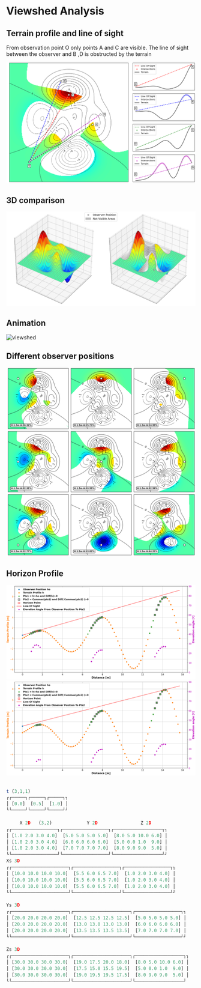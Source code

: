 # Viewshed Analysis

## Terrain profile and line of sight
From observation point O only points A and C are visible. The line of sight between the observer and B ,D is obstructed by the terrain

![viewshed](imgs/terrain_slices.png)

## 3D comparison
![viewshed](imgs/3D_comparison.png)

## Animation
![viewshed](imgs/animation_subplot.gif)

## Different observer positions
![viewshed](imgs/observer_position_3.png)

## Horizon Profile
![viewshed](imgs/horizon_profile_0.png)
![viewshed](imgs/horizon_profile_1.png)


```js

t (3,1,1)
┌┌─────┐┌─────┐┌─────┐┐
│ [0.0]  [0.5]  [1.0] │
└└─────┘└─────┘└─────┘┘

     X 2D   (3,2)             Y 2D                Z 2D           
┌┌─────────────────┐┌─────────────────┐┌──────────────────┐┐
│ [1.0 2.0 3.0 4.0]  [5.0 5.0 5.0 5.0]  [8.0 5.0 10.0 6.0] │
│ [1.0 2.0 3.0 4.0]  [6.0 6.0 6.0 6.0]  [5.0 0.0 1.0  9.0] │
│ [1.0 2.0 3.0 4.0]  [7.0 7.0 7.0 7.0]  [8.0 9.0 9.0  5.0] │
└└─────────────────┘└─────────────────┘└──────────────────┘┘
Xs 3D
┌┌─────────────────────┐┌─────────────────┐┌─────────────────┐┐
│ [10.0 10.0 10.0 10.0]  [5.5 6.0 6.5 7.0]  [1.0 2.0 3.0 4.0] │
│ [10.0 10.0 10.0 10.0]  [5.5 6.0 6.5 7.0]  [1.0 2.0 3.0 4.0] │
│ [10.0 10.0 10.0 10.0]  [5.5 6.0 6.5 7.0]  [1.0 2.0 3.0 4.0] │
└└─────────────────────┘└─────────────────┘└─────────────────┘┘

Ys 3D
┌┌─────────────────────┐┌─────────────────────┐┌─────────────────┐┐
│ [20.0 20.0 20.0 20.0]  [12.5 12.5 12.5 12.5]  [5.0 5.0 5.0 5.0] │
│ [20.0 20.0 20.0 20.0]  [13.0 13.0 13.0 13.0]  [6.0 6.0 6.0 6.0] │
│ [20.0 20.0 20.0 20.0]  [13.5 13.5 13.5 13.5]  [7.0 7.0 7.0 7.0] │
└└─────────────────────┘└─────────────────────┘└─────────────────┘┘

Zs 3D
┌┌─────────────────────┐┌─────────────────────┐┌──────────────────┐┐
│ [30.0 30.0 30.0 30.0]  [19.0 17.5 20.0 18.0]  [8.0 5.0 10.0 6.0] │
│ [30.0 30.0 30.0 30.0]  [17.5 15.0 15.5 19.5]  [5.0 0.0 1.0  9.0] │
│ [30.0 30.0 30.0 30.0]  [19.0 19.5 19.5 17.5]  [8.0 9.0 9.0  5.0] │
└└─────────────────────┘└─────────────────────┘└──────────────────┘
```
